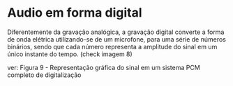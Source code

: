 # Audio em forma digital
Diferentemente da gravação analógica, a gravação digital converte a
forma de onda elétrica utilizando-se de um microfone, para uma série de
números binários, sendo que cada número representa a amplitude do sinal em
um único instante do tempo. (check imagem 8)

ver:
Figura 9 - Representação gráfica do sinal em um sistema PCM completo de digitalização
